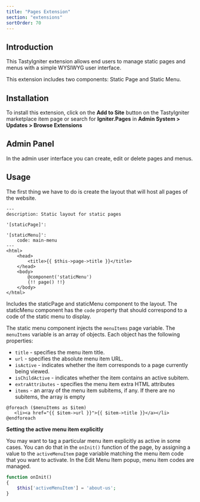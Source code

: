 ```yaml
---
title: "Pages Extension"
section: "extensions"
sortOrder: 70
---
```


## Introduction

This TastyIgniter extension allows end users to manage static pages and menus with a simple WYSIWYG user interface.

This extension includes two components: Static Page and Static Menu.

## Installation

To install this extension, click on the **Add to Site** button on the TastyIgniter marketplace item page or search
for **Igniter.Pages** in **Admin System > Updates > Browse Extensions**

## Admin Panel

In the admin user interface you can create, edit or delete pages and menus.

## Usage

The first thing we have to do is create the layout that will host all pages of the website.

```php+HTML
---
description: Static layout for static pages

'[staticPage]':

'[staticMenu]':
    code: main-menu
---
<html>
    <head>
        <title>{{ $this->page->title }}</title>
    </head>
    <body>
        @component('staticMenu')
        {!! page() !!}
    </body>
</html>
```

Includes the staticPage and staticMenu component to the layout. The staticMenu component has the `code` property that
should correspond to a code of the static menu to display.

The static menu component injects the `menuItems` page variable. The `menuItems` variable is an array of objects. Each
object has the following properties:

- `title` - specifies the menu item title.
- `url` - specifies the absolute menu item URL.
- `isActive` - indicates whether the item corresponds to a page currently being viewed.
- `isChildActive` - indicates whether the item contains an active subitem.
- `extraAttributes` - specifies the menu item extra HTML attributes
- `items` - an array of the menu item subitems, if any. If there are no subitems, the array is empty

```php+HTML
@foreach ($menuItems as $item)
   <li><a href="{{ $item->url }}">{{ $item->title }}</a></li>
@endforeach
```

**Setting the active menu item explicitly**

You may want to tag a particular menu item explicitly as active in some cases. You can do that in the `onInit()`
function of the page, by assigning a value to the `activeMenuItem` page variable matching the menu item code that you
want to activate. In the Edit Menu Item popup, menu item codes are managed.

```php
function onInit()
{
    $this['activeMenuItem'] = 'about-us';
}	
```
